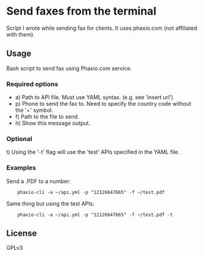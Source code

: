 # Send faxes from the terminal
Script I wrote while sending fax for clients. It uses phaxio.com (not affiliated
with them). 

## Usage
Bash script to send fax using Phaxio.com service.

### Required options
* a) Path to API file. Must use YAML syntax. (e.g. see 'insert url')
* p) Phone to send the fax to. Need to specify the country code without
     the '+' symbol.
* f) Path to the file to send.
* h) Show this message output.

### Optional
t) Using the '-t' flag will use the 'test' APIs specified in the YAML file.

### Examples
Send a .PDF to a number:

        phaxio-cli -a ~/api.yml -p "12126647665" -f ~/test.pdf

Same thing but using the test APIs:

        phaxio-cli -a ~/api.yml -p "12126647665" -f ~/test.pdf -t

## License
GPLv3
